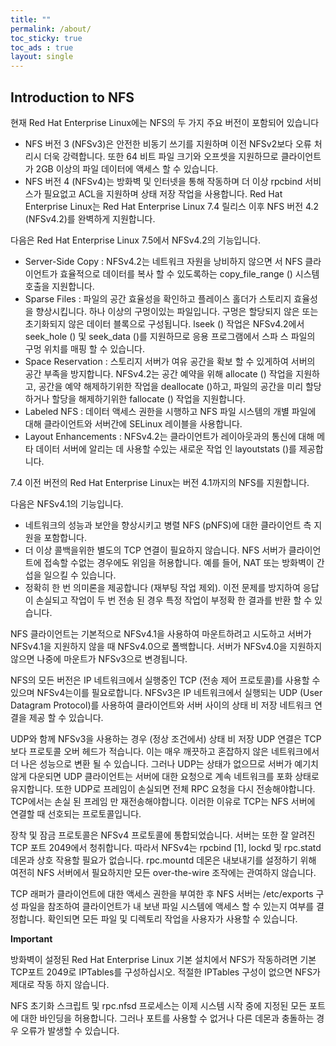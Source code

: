 ```yaml
---
title: ""
permalink: /about/
toc_sticky: true
toc_ads : true
layout: single
---
```


## Introduction to NFS

현재 Red Hat Enterprise Linux에는 NFS의 두 가지 주요 버전이 포함되어 있습니다
* NFS 버전 3 (NFSv3)은 안전한 비동기 쓰기를 지원하며 이전 NFSv2보다 오류 처리시 더욱 강력합니다. 또한 64 비트 파일 크기와 오프셋을 지원하므로 클라이언트가 2GB 이상의 파일 데이터에 액세스 할 수 있습니다.
* NFS 버전 4 (NFSv4)는 방화벽 및 인터넷을 통해 작동하며 더 이상 rpcbind 서비스가 필요없고 ACL을 지원하며 상태 저장 작업을 사용합니다.
 Red Hat Enterprise Linux는 Red Hat Enterprise Linux 7.4 릴리스 이후 NFS 버전 4.2 (NFSv4.2)를 완벽하게 지원합니다.

다음은 Red Hat Enterprise Linux 7.5에서 NFSv4.2의 기능입니다.
*  Server-Side Copy : NFSv4.2는 네트워크 자원을 낭비하지 않으면 서 NFS 클라이언트가 효율적으로 데이터를 복사 할 수 있도록하는 copy_file_range () 시스템 호출을 지원합니다.
*  Sparse Files : 파일의 공간 효율성을 확인하고 플레이스 홀더가 스토리지 효율성을 향상시킵니다. 하나 이상의 구멍이있는 파일입니다. 구멍은 할당되지 않은 또는 초기화되지 않은 데이터 블록으로 구성됩니다. lseek () 작업은 NFSv4.2에서 seek_hole () 및 seek_data ()를 지원하므로 응용 프로그램에서 스파 스 파일의 구멍 위치를 매핑 할 수 있습니다.
*  Space Reservation : 스토리지 서버가 여유 공간을 확보 할 수 있게하여 서버의 공간 부족을 방지합니다. NFSv4.2는 공간 예약을 위해 allocate () 작업을 지원하고, 공간을 예약 해제하기위한 작업을 deallocate ()하고, 파일의 공간을 미리 할당하거나 할당을 해제하기위한 fallocate () 작업을 지원합니다.
*  Labeled NFS : 데이터 액세스 권한을 시행하고 NFS 파일 시스템의 개별 파일에 대해 클라이언트와 서버간에 SELinux 레이블을 사용합니다.
*  Layout Enhancements : NFSv4.2는 클라이언트가 레이아웃과의 통신에 대해 메타 데이터 서버에 알리는 데 사용할 수있는 새로운 작업 인 layoutstats ()를 제공합니다.

 7.4 이전 버전의 Red Hat Enterprise Linux는 버전 4.1까지의 NFS를 지원합니다.

  다음은 NFSv4.1의 기능입니다.
*  네트워크의 성능과 보안을 향상시키고 병렬 NFS (pNFS)에 대한 클라이언트 측 지원을 포함합니다.
*  더 이상 콜백을위한 별도의 TCP 연결이 필요하지 않습니다. NFS 서버가 클라이언트에 접속할 수없는 경우에도 위임을 허용합니다. 예를 들어, NAT 또는 방화벽이 간섭을 일으킬 수 있습니다.
*  정확히 한 번 의미론을 제공합니다 (재부팅 작업 제외). 이전 문제를 방지하여 응답이 손실되고 작업이 두 번 전송 된 경우 특정 작업이 부정확 한 결과를 반환 할 수 있습니다.

 NFS 클라이언트는 기본적으로 NFSv4.1을 사용하여 마운트하려고 시도하고 서버가 NFSv4.1을 지원하지 않을 때 NFSv4.0으로 폴백합니다. 서버가 NFSv4.0을 지원하지 않으면 나중에 마운트가 NFSv3으로 변경됩니다.

 NFS의 모든 버전은 IP 네트워크에서 실행중인 TCP (전송 제어 프로토콜)를 사용할 수 있으며 NFSv4는이를 필요로합니다. NFSv3은 IP 네트워크에서 실행되는 UDP (User Datagram Protocol)를 사용하여 클라이언트와 서버 사이의 상태 비 저장 네트워크 연결을 제공 할 수 있습니다.

 UDP와 함께 NFSv3을 사용하는 경우 (정상 조건에서) 상태 비 저장 UDP 연결은 TCP보다 프로토콜 오버 헤드가 적습니다. 이는 매우 깨끗하고 혼잡하지 않은 네트워크에서 더 나은 성능으로 변환 될 수 있습니다. 그러나 UDP는 상태가 없으므로 서버가 예기치 않게 다운되면 UDP 클라이언트는 서버에 대한 요청으로 계속 네트워크를 포화 상태로 유지합니다. 또한 UDP로 프레임이 손실되면 전체 RPC 요청을 다시 전송해야합니다. TCP에서는 손실 된 프레임 만 재전송해야합니다. 이러한 이유로 TCP는 NFS 서버에 연결할 때 선호되는 프로토콜입니다.

 장착 및 잠금 프로토콜은 NFSv4 프로토콜에 통합되었습니다. 서버는 또한 잘 알려진 TCP 포트 2049에서 청취합니다. 따라서 NFSv4는 rpcbind [1], lockd 및 rpc.statd 데몬과 상호 작용할 필요가 없습니다. rpc.mountd 데몬은 내보내기를 설정하기 위해 여전히 NFS 서버에서 필요하지만 모든 over-the-wire 조작에는 관여하지 않습니다.

 TCP 래퍼가 클라이언트에 대한 액세스 권한을 부여한 후 NFS 서버는 /etc/exports 구성 파일을 참조하여 클라이언트가 내 보낸 파일 시스템에 액세스 할 수 있는지 여부를 결정합니다. 확인되면 모든 파일 및 디렉토리 작업을 사용자가 사용할 수 있습니다.

**Important**

방화벽이 설정된 Red Hat Enterprise Linux 기본 설치에서 NFS가 작동하려면 기본 TCP포트 2049로 IPTables를 구성하십시오. 적절한 IPTables 구성이 없으면 NFS가 제대로 작동 하지 않습니다.

NFS 초기화 스크립트 및 rpc.nfsd 프로세스는 이제 시스템 시작 중에 지정된 모든 포트에 대한 바인딩을 허용합니다. 그러나 포트를 사용할 수 없거나 다른 데몬과 충돌하는 경우 오류가 발생할 수 있습니다.





